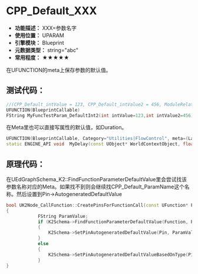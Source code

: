 ﻿# CPP_Default_XXX

- **功能描述：** XXX=参数名字
- **使用位置：** UPARAM
- **引擎模块：** Blueprint
- **元数据类型：** string="abc"
- **常用程度：** ★★★★★

在UFUNCTION的meta上保存参数的默认值。

## 测试代码：

```cpp
//(CPP_Default_intValue = 123, CPP_Default_intValue2 = 456, ModuleRelativePath = Function/Param/MyFunction_TestParam.h)
UFUNCTION(BlueprintCallable)
FString MyFuncTestParam_DefaultInt2(int intValue=123,int intValue2=456);
```

在Meta里也可以直接写属性的默认值，如Duration。

```cpp
UFUNCTION(BlueprintCallable, Category="Utilities|FlowControl", meta=(Latent, WorldContext="WorldContextObject", LatentInfo="LatentInfo", Duration="0.2", Keywords="sleep"))
static ENGINE_API void	MyDelay(const UObject* WorldContextObject, float Duration, struct FLatentActionInfo LatentInfo );
```

## 原理代码：

在UEdGraphSchema_K2::FindFunctionParameterDefaultValue里会尝试找该参数名称对应的Meta。如果找不到则会继续找CPP_Default_ParamName这个名称。然后设置到Pin->AutogeneratedDefaultValue

```cpp
bool UK2Node_CallFunction::CreatePinsForFunctionCall(const UFunction* Function)
{
			FString ParamValue;
			if (K2Schema->FindFunctionParameterDefaultValue(Function, Param, ParamValue))
			{
				K2Schema->SetPinAutogeneratedDefaultValue(Pin, ParamValue);
			}
			else
			{
				K2Schema->SetPinAutogeneratedDefaultValueBasedOnType(Pin);
			}
}
```

